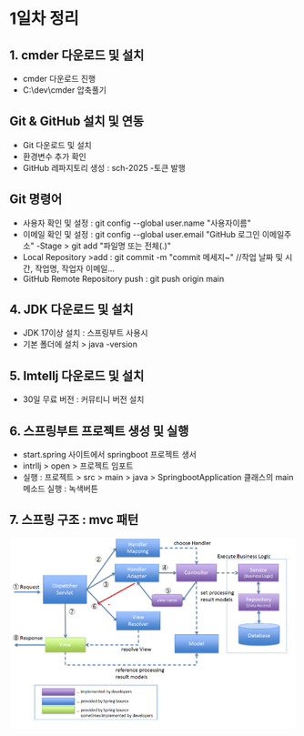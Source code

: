 # 1일차 정리

## 1. cmder 다운로드 및 설치
- cmder 다운로드 진행
-  C:\dev\cmder 압축풀기


## Git & GitHub 설치 및 연동
- Git 다운로드 및 설치
- 환경변수 추가 확인
- GitHub 레파지토리 생성 : sch-2025
-토큰 발행


## Git 명령어
- 사용자 확인 및 설정 : git config --global user.name "사용자이름"
- 이메일 확인 및 설정 : git config --global user.email "GitHub  로그인 이메일주소"
-Stage > git add "파일명 또는 전체(.)"
- Local Repository >add :    git commit -m "commit 메세지~"  //작업 날짜 및 시간, 작업명, 작업자 이메일...
- GitHub Remote Repository push : git push origin main


## 4. JDK 다운로드 및 설치
- JDK 17이상 설치 : 스프링부트 사용시
- 기본 폴더에 설치 > java -version

## 5. Imtellj 다운로드 및 설치
- 30일 무료 버전 : 커뮤티니 버전 설치

## 6. 스프링부트 프로젝트 생성 및 실행
- start.spring 사이트에서 springboot 프로젝트 생서
- intrllj > open > 프로젝트 임포트
- 실행 : 프로젝트 > src > main > java > SpringbootApplication 클래스의 main 메소드 실행 : 녹색버튼

## 7. 스프링 구조 : mvc 패턴
<img src ="image/mvc.png"  width = "600">